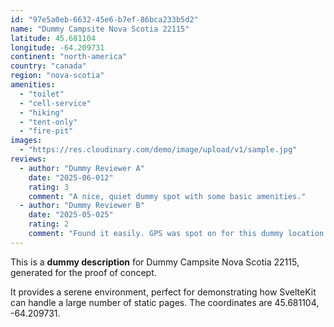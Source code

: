 ```yaml
---
id: "97e5a0eb-6632-45e6-b7ef-86bca233b5d2"
name: "Dummy Campsite Nova Scotia 22115"
latitude: 45.681104
longitude: -64.209731
continent: "north-america"
country: "canada"
region: "nova-scotia"
amenities:
  - "toilet"
  - "cell-service"
  - "hiking"
  - "tent-only"
  - "fire-pit"
images:
  - "https://res.cloudinary.com/demo/image/upload/v1/sample.jpg"
reviews:
  - author: "Dummy Reviewer A"
    date: "2025-06-012"
    rating: 3
    comment: "A nice, quiet dummy spot with some basic amenities."
  - author: "Dummy Reviewer B"
    date: "2025-05-025"
    rating: 2
    comment: "Found it easily. GPS was spot on for this dummy location."
---
```


This is a **dummy description** for Dummy Campsite Nova Scotia 22115, generated for the proof of concept.

It provides a serene environment, perfect for demonstrating how SvelteKit can handle a large number of static pages. The coordinates are 45.681104, -64.209731.
